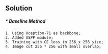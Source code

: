 ## Solution

##### * Baseline Method
	1. Using Xception-71 as backbone;
	2. Added ASPP module;
	3. Training with CE loss in 256 x 256 size;
	4. Image cut 256 * 256 with small overlap;

